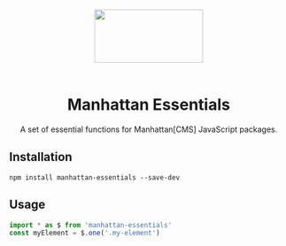 <div align="center">
    <img width="196" height="96" vspace="20" src="http://assets.getme.co.uk/manhattan-logo--variation-b.svg">
    <h1>Manhattan Essentials</h1>
    <p>A set of essential functions for Manhattan[CMS] JavaScript packages.</p>
</div>

## Installation

`npm install manhattan-essentials --save-dev`


## Usage

```JavaScript
import * as $ from 'manhattan-essentials'
const myElement = $.one('.my-element')
```
